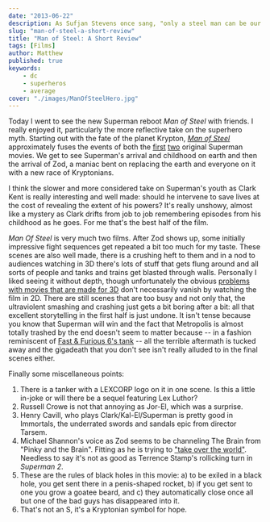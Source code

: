 ```yaml
---
date: "2013-06-22"
description: As Sufjan Stevens once sang, "only a steel man can be our lover". Or something.
slug: "man-of-steel-a-short-review" 
title: "Man of Steel: A Short Review"
tags: [Films]
author: Matthew
published: true
keywords:
    - dc
    - superheros
    - average
cover: "./images/ManOfSteelHero.jpg"
---
```


Today I went to see the new Superman reboot _Man of Steel_ with friends. I really enjoyed it, particularly the more reflective take on the superhero myth. Starting out with the fate of the planet Krypton, [_Man of Steel_](http://www.imdb.com/title/tt0770828/) approximately fuses the events of both the [first](http://www.imdb.com/title/tt0078346/?ref_=sr_2) [two](http://www.imdb.com/title/tt0081573/) original Superman movies. We get to see Superman's arrival and childhood on earth and then the arrival of Zod, a maniac bent on replacing the earth and everyone on it with a new race of Kryptonians.

I think the slower and more considered take on Superman's youth as Clark Kent is really interesting and well made: should he intervene to save lives at the cost of revealing the extent of his powers? It's really unshowy, almost like a mystery as Clark drifts from job to job remembering episodes from his childhood as he goes. For me that's the best half of the film.

_Man Of Steel_ is very much two films. After Zod shows up, some initially impressive fight sequences get repeated a bit too much for my taste. These scenes are also well made, there is a crushing heft to them and in a nod to audiences watching in 3D there's lots of stuff that gets flung around and all sorts of people and tanks and trains get blasted through walls. Personally I liked seeing it without depth, though unfortunately the obvious [problems with movies that are made for 3D](star-trek-into-darkness-a-short-review) don't necessarily vanish by watching the film in 2D. There are still scenes that are too busy and not only that, the ultraviolent smashing and crashing just gets a bit boring after a bit: all that excellent storytelling in the first half is just undone. It isn't tense because you know that Superman will win and the fact that Metropolis is almost totally trashed by the end doesn't seem to matter because -- in a fashion reminiscent of [Fast & Furious 6's tank](/fast-furious-6-a-short-review/) -- all the terrible aftermath is tucked away and the gigadeath that you don't see isn't really alluded to in the final scenes either.

Finally some miscellaneous points:

1. There is a tanker with a LEXCORP logo on it in one scene. Is this a little in-joke or will there be a sequel featuring Lex Luthor?
2. Russell Crowe is not that annoying as Jor-El, which was a surprise.
3. Henry Cavill, who plays Clark/Kal-El/Superman is pretty good in Immortals, the underrated swords and sandals epic from director Tarsem.
4. Michael Shannon's voice as Zod seems to be channeling The Brain from "Pinky and the Brain". Fitting as he is trying to ["take over the world"](http://www.youtube.com/watch?v=d5TU8o6TvNk). Needless to say it's not as good as Terrence Stamp's rollicking turn in _Superman 2_.
5. These are the rules of black holes in this movie: a) to be exiled in a black hole, you get sent there in a penis-shaped rocket, b) if you get sent to one you grow a goatee beard, and c) they automatically close once all but one of the bad guys has disappeared into it.
6. That's not an S, it's a Kryptonian symbol for hope.